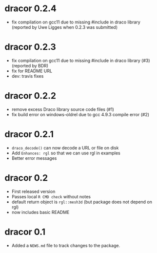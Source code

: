 # dracor 0.2.4

* fix compilation on gcc11 due to missing #include in draco library
  (reported by Uwe Ligges when 0.2.3 was submitted)

# dracor 0.2.3

* fix compilation on gcc11 due to missing #include in draco library (#3)
  (reported by BDR)
* fix for README URL
* dev: travis fixes

# dracor 0.2.2

* remove excess Draco library source code files (#1)
* fix build error on windows-oldrel due to gcc 4.9.3 compile error (#2)

# dracor 0.2.1

* `draco_decode()` can now decode a URL or file on disk
* Add `Enhances: rgl` so that we can use rgl in examples
* Better error messages

# dracor 0.2

* First released version
* Passes local `R CMD check` without notes
* default return object is `rgl::mesh3d` (but package does not depend on rgl)
* now includes basic README

# dracor 0.1

* Added a `NEWS.md` file to track changes to the package.
